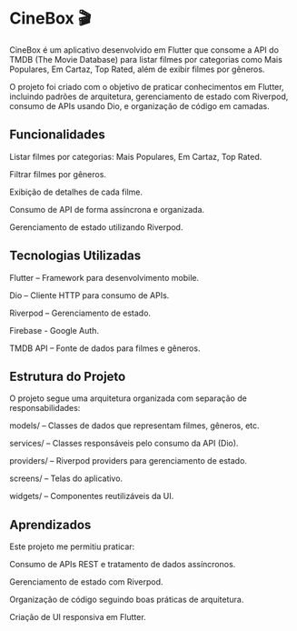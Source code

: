 # CineBox 🎬

CineBox é um aplicativo desenvolvido em Flutter que consome a API do TMDB (The Movie Database) para listar filmes por categorias como Mais Populares, Em Cartaz, Top Rated, além de exibir filmes por gêneros.

O projeto foi criado com o objetivo de praticar conhecimentos em Flutter, incluindo padrões de arquitetura, gerenciamento de estado com Riverpod, consumo de APIs usando Dio, e organização de código em camadas.

## Funcionalidades

Listar filmes por categorias: Mais Populares, Em Cartaz, Top Rated.

Filtrar filmes por gêneros.

Exibição de detalhes de cada filme.

Consumo de API de forma assíncrona e organizada.

Gerenciamento de estado utilizando Riverpod.

## Tecnologias Utilizadas

Flutter
 – Framework para desenvolvimento mobile.

Dio
 – Cliente HTTP para consumo de APIs.

Riverpod
 – Gerenciamento de estado.

 Firebase - Google Auth.

TMDB API – Fonte de dados para filmes e gêneros.

## Estrutura do Projeto

O projeto segue uma arquitetura organizada com separação de responsabilidades:

models/ – Classes de dados que representam filmes, gêneros, etc.

services/ – Classes responsáveis pelo consumo da API (Dio).

providers/ – Riverpod providers para gerenciamento de estado.

screens/ – Telas do aplicativo.

widgets/ – Componentes reutilizáveis da UI.

## Aprendizados

Este projeto me permitiu praticar:

Consumo de APIs REST e tratamento de dados assíncronos.

Gerenciamento de estado com Riverpod.

Organização de código seguindo boas práticas de arquitetura.

Criação de UI responsiva em Flutter.
